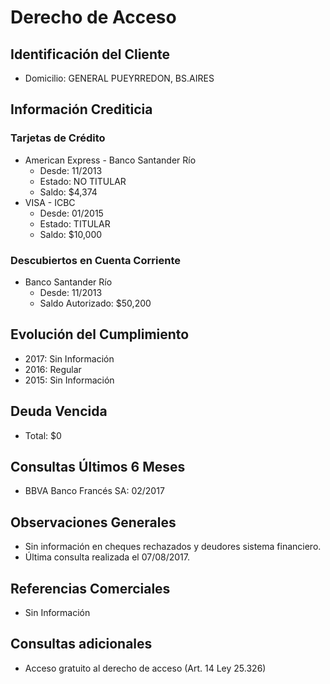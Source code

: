 # Derecho de Acceso

## Identificación del Cliente
- Domicilio: GENERAL PUEYRREDON, BS.AIRES

## Información Crediticia
### Tarjetas de Crédito
- American Express - Banco Santander Río
  - Desde: 11/2013
  - Estado: NO TITULAR
  - Saldo: $4,374
- VISA - ICBC
  - Desde: 01/2015
  - Estado: TITULAR
  - Saldo: $10,000

### Descubiertos en Cuenta Corriente
- Banco Santander Río
  - Desde: 11/2013
  - Saldo Autorizado: $50,200

## Evolución del Cumplimiento
- 2017: Sin Información
- 2016: Regular
- 2015: Sin Información

## Deuda Vencida
- Total: $0

## Consultas Últimos 6 Meses
- BBVA Banco Francés SA: 02/2017

## Observaciones Generales
- Sin información en cheques rechazados y deudores sistema financiero.
- Última consulta realizada el 07/08/2017.

## Referencias Comerciales
- Sin Información

## Consultas adicionales
- Acceso gratuito al derecho de acceso (Art. 14 Ley 25.326)
